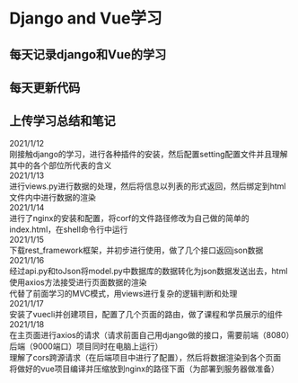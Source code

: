 # Django and Vue学习
## 每天记录django和Vue的学习  
## 每天更新代码  
## 上传学习总结和笔记  
2021/1/12  
刚接触django的学习，进行各种插件的安装，然后配置setting配置文件并且理解其中的各个部位所代表的含义  
2021/1/13  
进行views.py进行数据的处理，然后将信息以列表的形式返回，然后绑定到html文件内中进行数据的渲染  
2021/1/14  
进行了nginx的安装和配置，将corf的文件路径修改为自己做的简单的index.html，在shell命令行中运行  
2021/1/15  
下载rest_framework框架，并初步进行使用，做了几个接口返回json数据  
2021/1/16  
经过api.py和toJson将model.py中数据库的数据转化为json数据发送出去，html使用axios方法接受进行页面数据的渲染   
代替了前面学习的MVC模式，用views进行复杂的逻辑判断和处理  
2021/1/17  
安装了vuecli并创建项目，配置了几个页面的路由，做了课程和学员展示的组件  
2021/1/18  
在主页面进行axios的请求（请求前面自己用django做的接口，需要前端（8080）后端（9000端口）项目同时在电脑上运行）  
理解了cors跨源请求（在后端项目中进行了配置），然后将数据渲染到各个页面  
将做好的vue项目编译并压缩放到nginx的路径下面（为部署到服务器做准备）  
